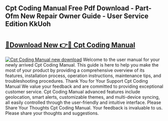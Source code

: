 ## Cpt Coding Manual Free Pdf Download - Part-Ofm New Repair Owner Guide - User Service Edition KkUoh

# <h2><a href="http://bc12058.oget.top/?id=Cpt+Coding+Manual">🔗Download New 👉🔴 Cpt Coding Manual</a></h2>

[![Cpt Coding Manual new download](https://i.imgur.com/5g1atiW.png)](http://bc12058.oget.top/?id=Cpt+Coding+Manual)
Welcome to the user manual for your newly arrived Cpt Coding Manual. This guide is here to help you make the most of your product by providing a comprehensive overview of its features, installation process, operation instructions, maintenance tips, and troubleshooting procedures. Thank You for Your Support Cpt Coding Manual We value your feedback and are committed to providing exceptional customer service. Cpt Coding Manual advanced features include geolocation, smart alerts, customizable themes, and multi-device syncing, all easily controlled through the user-friendly and intuitive interface. Please Share Your Thoughts Cpt Coding Manual. Your feedback is invaluable to us. Please share your thoughts and suggestions.
